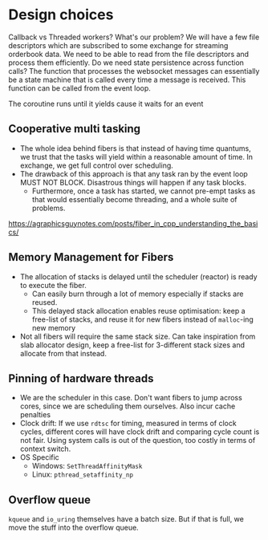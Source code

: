 # Design choices

Callback vs Threaded workers?
What's our problem?
We will have a few file descriptors which are subscribed to some exchange for streaming orderbook data.
We need to be able to read from the file descriptors and process them efficiently.
Do we need state persistence across function calls? The function that processes the websocket messages can essentially
be a state machine that is called every time a message is received. This function can be called from the event loop.

The coroutine runs until it yields cause it waits for an event

## Cooperative multi tasking

- The whole idea behind fibers is that instead of having time quantums, we trust that the tasks will yield within a
  reasonable amount of time. In exchange, we get full control over scheduling.
- The drawback of this approach is that any task ran by the event loop MUST NOT BLOCK. Disastrous things will happen if
  any task blocks.
    - Furthermore, once a task has started, we cannot pre-empt tasks as that would essentially become
      threading, and a whole suite of problems.

https://agraphicsguynotes.com/posts/fiber_in_cpp_understanding_the_basics/

## Memory Management for Fibers

- The allocation of stacks is delayed until the scheduler (reactor) is ready to execute the fiber.
    - Can easily burn through a lot of memory especially if stacks are reused.
    - This delayed stack allocation enables reuse optimisation: keep a free-list of stacks, and reuse it for new fibers
      instead of `malloc`-ing new memory
- Not all fibers will require the same stack size. Can take inspiration from slab allocator design, keep a free-list for
  3-different stack sizes and allocate from that instead.

## Pinning of hardware threads

- We are the scheduler in this case. Don't want fibers to jump across cores, since we are scheduling them ourselves.
  Also incur cache penalties
- Clock drift: If we use `rdtsc` for timing, measured in terms of clock cycles, different cores will have clock drift
  and comparing cycle count is not fair. Using system calls is out of the question, too costly in terms of context
  switch.
- OS Specific
    - Windows: `SetThreadAffinityMask`
    - Linux: `pthread_setaffinity_np`

## Overflow queue

`kqueue` and `io_uring` themselves have a batch size. But if that is full, we
move the stuff into the overflow queue.
